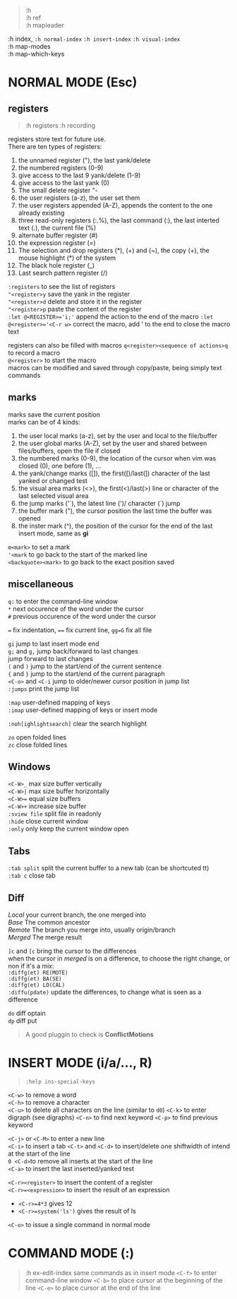 > :h  
> :h ref  
> :h mapleader

:h index, `:h normal-index` `:h insert-index` `:h visual-index`  
:h map-modes  
:h map-which-keys  

# NORMAL MODE (Esc)
## registers
> :h registers
> :h recording

registers store text for future use.  
There are ten types of registers:
1. the unnamed register ("), the last yank/delete
2. the numbered registers (0-9)
  1. give access to the last 9 yank/delete (1-9)
  2. give access to the last yank (0)
3. The small delete register "-
4. the user registers (a-z), the user set them
  1. the user registers appended (A-Z), appends the content to the one already existing
5. three read-only registers (:.%), the last command (:), the last interted text (.), the current file (%)
6. alternate buffer register (#)
7. the expression register (=)
8. The selection and drop registers (\*), (+) and (~), the copy (+), the mouse highlight (\*) of the system
9. The black hole register (\_)
10. Last search pattern register (/)

`:registers` to see the list of registers  
`"<register>y` save the yank in the register  
`"<register>d` delete and store it in the register  
`"<register>p` paste the content of the register  
`:let @<REGISTER>='i;'` append the action to the end of the macro
`:let @<register>='<C-r w>` correct the macro, add ' to the end to close the macro text

registers can also be filled with macros
`q<register><sequence of actions>q` to record a macro  
`@<register>` to start the macro  
macros can be modified and saved through copy/paste, being simply text commands

## marks
marks save the current position  
marks can be of 4 kinds:
1. the user local marks (a-z), set by the user and local to the file/buffer  
2. the user global marks (A-Z), set by the user and shared between files/buffers, open the file if closed  
3. the numbered marks (0-9), the location of the cursor when vim was closed (0), one before (1), ...  
4. the yank/change marks ([]), the first([)/last(]) character of the last yanked or changed test  
5. the visual area marks (<>), the first(<)/last(>) line or character of the last selected visual area  
6. the jump marks ('\`), the latest line (')/ character (\`) jump  
7. the buffer mark ("), the cursor position the last time the buffer was opened  
8. the inster mark (^), the position of the cursor for the end of the last insert mode, same as __gi__  

`m<mark>` to set a mark  
`'<mark` to go back to the start of the marked line  
`<backquote><mark>` to go back to the exact position saved  

## miscellaneous
`q:` to enter the command-line window  
`*` next occurence of the word under the cursor  
`#` previous occurence of the word under the cursor  

`=` fix indentation, `==` fix current line, `gg=G` fix all file

`gi` jump to last insert mode end  
`g;` and `g,` jump back/forward to last changes  
 jump forward to last changes  
`(` and `)` jump to the start/end of the current sentence  
`{` and `}` jump to the start/end of the current paragraph  
`<C-o>` and `<C-i` jump to older/newer cursor position in jump list  
`:jumps` print the jump list  

`:map` user-defined mapping of keys  
`:imap` user-defined mapping of keys or insert mode  

`:noh[ighlightsearch]` clear the search highlight  

`zo` open folded lines  
`zc` close folded lines  

## Windows
`<C-W>_` max size buffer vertically  
`<C-W>|` max size buffer horizontally  
`<C-W>=` equal size buffers  
`<C-W>+` increase size buffer  
`:sview file` split file in readonly  
`:hide` close current window  
`:only` only keep the current window open  

## Tabs
`:tab split` split the current buffer to a new tab (can be shortcuted tt)  
`:tab c` close tab  

## Diff
_Local_ your current branch, the one merged into  
_Base_ The common ancestor  
_Remote_ The branch you merge into, usually origin/branch  
_Merged_ The merge result  

`]c` and `[c` bring the cursor to the differences  
when the cursor in _merged_ is on a difference, to choose the right change, or non if it's a mix:  
`:diffg(et) RE(MOTE)`  
`:diffg(et) BA(SE)`  
`:diffg(et) LO(CAL)`  
`:diffu(pdate)` update the differences, to change what is seen as a difference

`do` diff optain  
`dp` diff put  

> A good pluggin to check is __ConflictMotions__  

# INSERT MODE (i/a/..., R)
> `:help ins-special-keys`

`<C-w>` to remove a word  
`<C-h>` to remove a character  
`<C-u>` to delete all characters on the line (similar to `d0`)
`<C-k>` to enter digraph (see digraphs)
`<C-n>` to find next keyword
`<C-p>` to find previous keyword

`<C-j>` or `<C-M>` to enter a new line  
`<C-i>` to insert a tab
`<C-t>` and `<C-d>` to insert/delete one shiftwidth of intend at the start of the line  
`0 <C-d>`to remove all inserts at the start of the line  
`<C-a>` to insert the last inserted/yanked test  

`<C-r><register>` to insert the content of a register  
`<C-r>=<expression>` to insert the result of an expression  
* `<C-r>=4*3` gives 12
* `<C-r>=system('ls')` gives the result of ls

`<C-o>` to issue a single command in normal mode

# COMMAND MODE (:)
> :h ex-edit-index
> same commands as in insert mode
`<C-f>` to enter command-line window
`<C-b>` to place cursor at the beginning of the line
`<C-e>` to place cursor at the end of the line
